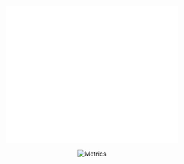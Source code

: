 <p align="center"><img src="/github-metrics.svg" alt="Metrics" width="400"></p>
<p align="center"><img src="/github-metrics.plugin.isocalendar.svg" alt="Metrics" width="400"></p>
